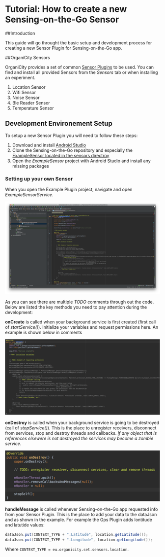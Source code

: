 
<style>
img[src$="centerme"] {
  display:block;
  margin: 0 auto;
}
</style>

# Tutorial: How to create a new Sensing-on-the-Go Sensor

##Introduction

This guide will go throught the basic setup and development process for creating a new Sensor Plugin for
Sensing-on-the-Go app.

##OrganiCity Sensors

OrganiCity provides a set of common <a href="https://github.com/amaxilat/smartphone-sensors/tree/master/sensors">Sensor Plugins</a> to be used. You can find and install all provided 
Sensors from the *Sensors* tab or when installing an experiment.

1. Location Sensor
2. Wifi Sensor
3. Noise Sensor
4. Ble Reader Sensor
5. Temperature Sensor

## Development Environement Setup

To setup a new Sensor Plugin you will need to follow these steps:

1.	Download and install <a href="https://developer.android.com/studio/index.html">Android Studio</a>
2.	Clone the Sensing-on-the-Go repository and especially the <a href="https://github.com/amaxilat/smartphone-sensors/tree/master/sensors/ExampleSensor">ExampleSensor located in the sensors directroy</a>
3.	Open the *ExampleSensor* project with Android Studio and install any missing packages

### Setting up your own Sensor

When you open the Example Plugin project, navigate and open *ExampleSensorService*.

![ExampleSensorService.java](./tools/set/images/examplesensorservice.png?style=centerme)

As you can see there are multiple *TODO* comments through out the code.
Below are listed the key methods you need to pay attention during the development:

**onCreate** is called when your background service is first created (first call of *startService()*). 
Initialize your variables and request permissions here. An example is shown below in comments

![Request permissions](./tools/set/images/oncreate.png?style=centerme)

**onDestroy** is called when your background service is going to be destroyed (call of *stopService()*). 
This is the place to unregister receivers, disconnect from services, stop and destroy threads and callbacks.
*If any object that is references elsewere is not destroyed the services may become a zombie service*.

![onDestroy](./tools/set/images/ondestroy.png?style=centerme)

**handleMessage** is called whenever Sensing-on-the-Go app requested info from your Sensor Plugin.
This is the place to add your data to the dataJson and as shown in the example.
For example the Gps Plugin adds lontitude and latutide values:

```java
dataJson.put(CONTEXT_TYPE + ".Latitude", location.getLatitude());
dataJson.put(CONTEXT_TYPE + ".Longitude", location.getLongitude());
```

Where `CONTEXT_TYPE = eu.organicity.set.sensors.location`.




